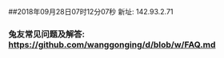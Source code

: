 ##2018年09月28日07时12分07秒 新址: 142.93.2.71
### 兔友常见问题及解答: https://github.com/wanggonging/d/blob/w/FAQ.md
